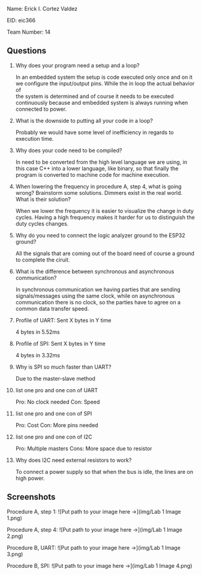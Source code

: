 Name: Erick I. Cortez Valdez

EID: eic366

Team Number: 14

## Questions

1. Why does your program need a setup and a loop?

    In an embedded system the setup is code executed only once and on it we configure the input/output pins. While the in loop the actual behavior of  
    the system is determined and of course it needs to be executed continuously because and embedded system is always running when connected to power. 

2. What is the downside to putting all your code in a loop?

   Probably we would have some level of inefficiency in regards to execution time.   

3. Why does your code need to be compiled?

   In need to be converted from the high level language we are using, in this case C++ into a lower language, like binary, so that finally the program is
   converted to machine code for machine execution. 

4. When lowering the frequency in procedure A, step 4, what is going wrong? Brainstorm some solutions. Dimmers exist in the real world. What is their solution?

    When we lower the frequency it is easier to visualize the change in duty cycles. Having a high frequency makes it harder for us to distinguish the duty cycles
    changes. 

5. Why do you need to connect the logic analyzer ground to the ESP32 ground?

   All the signals that are coming out of the board need of course a ground to complete the ciruit. 

6. What is the difference between synchronous and asynchronous communication?

    In synchronous communication we having parties that are sending signals/messages using the same clock, while on asynchronous communication there is no clock,
    so the parties have to agree on a common data transfer speed. 

7. Profile of UART: Sent X bytes in Y time 

    4 bytes in 5.52ms

8. Profile of SPI: Sent X bytes in Y time

    4 bytes in 3.32ms

9. Why is SPI so much faster than UART?

    Due to the master-slave method

10. list one pro and one con of UART

    Pro: No clock needed
    Con: Speed

11. list one pro and one con of SPI

    Pro: Cost
    Con: More pins needed

12. list one pro and one con of I2C

    Pro: Multiple masters
    Cons: More space due to resistor

13. Why does I2C need external resistors to work?

    To connect a power supply so that when the bus is idle, the lines are on high power. 

## Screenshots

Procedure A, step 1:
![Put path to your image here ->](img/Lab 1 Image 1.png)

Procedure A, step 4:
![Put path to your image here ->](img/Lab 1 Image 2.png)

Procedure B, UART:
![Put path to your image here ->](img/Lab 1 Image 3.png)

Procedure B, SPI:
![Put path to your image here ->](img/Lab 1 Image 4.png)
